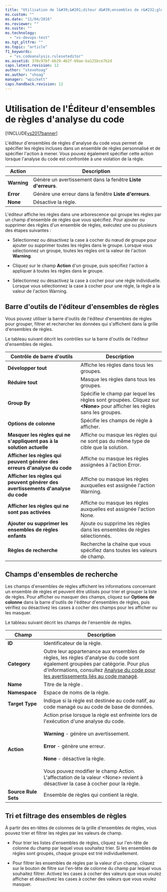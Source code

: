 ```yaml
---
title: "Utilisation de l&#39;&#201;diteur d&#39;ensembles de r&#232;gles d&#39;analyse du code | Microsoft Docs"
ms.custom: ""
ms.date: "11/04/2016"
ms.reviewer: ""
ms.suite: ""
ms.technology: 
  - "vs-devops-test"
ms.tgt_pltfrm: ""
ms.topic: "article"
f1_keywords: 
  - "vs.codeanalysis.ruleseteditor"
ms.assetid: 370c97bf-bb29-4b2f-b9ae-ba125bce7b2d
caps.latest.revision: 12
author: "stevehoag"
ms.author: "shoag"
manager: "wpickett"
caps.handback.revision: 12
---
```

# Utilisation de l&#39;&#201;diteur d&#39;ensembles de r&#232;gles d&#39;analyse du code
[!INCLUDE[vs2017banner](../code-quality/includes/vs2017banner.md)]

L'éditeur d'ensembles de règles d'analyse du code vous permet de spécifier les règles incluses dans un ensemble de règles personnalisé et de spécifier l'action à mener.  Vous pouvez également spécifier cette action lorsque l'analyse du code est confrontée à une violation de la règle.  
  
|Action|Description|  
|------------|-----------------|  
|**Warning**|Génère un avertissement dans la fenêtre **Liste d'erreurs**.|  
|**Error**|Génère une erreur dans la fenêtre **Liste d'erreurs**.|  
|**None**|Désactive la règle.|  
  
 L'éditeur affiche les règles dans une arborescence qui groupe les règles par un champ d'ensemble de règles que vous spécifiez.  Pour ajouter ou supprimer des règles d'un ensemble de règles, exécutez une ou plusieurs des étapes suivantes :  
  
-   Sélectionnez ou désactivez la case à cocher du nœud de groupe pour ajouter ou supprimer toutes les règles dans le groupe.  Lorsque vous sélectionnez un groupe, toutes les règles ont la valeur de l'action **Warning**.  
  
-   Cliquez sur le champ **Action** d'un groupe, puis spécifiez l'action à appliquer à toutes les règles dans le groupe.  
  
-   Sélectionnez ou désactivez la case à cocher pour une règle individuelle.  Lorsque vous sélectionnez la case à cocher pour une règle, la règle a la valeur de l'action Warning.  
  
## Barre d'outils de l'éditeur d'ensembles de règles  
 Vous pouvez utiliser la barre d'outils de l'éditeur d'ensembles de règles pour grouper, filtrer et rechercher les données qui s'affichent dans la grille d'ensembles de règles.  
  
 Le tableau suivant décrit les contrôles sur la barre d'outils de l'éditeur d'ensembles de règles.  
  
|Contrôle de barre d'outils|Description|  
|--------------------------------|-----------------|  
|**Développer tout**|Affiche les règles dans tous les groupes.|  
|**Réduire tout**|Masque les règles dans tous les groupes.|  
|**Group By**|Spécifie le champ par lequel les règles sont groupées.  Cliquez sur **\<None\>** pour afficher les règles sans les groupes.|  
|**Options de colonne**|Spécifie les champs de règle à afficher.|  
|**Masquer les règles qui ne s'appliquent pas à la solution actuelle**|Affiche ou masque les règles qui ne sont pas du même type de cible que la solution.|  
|**Afficher les règles qui peuvent générer des erreurs d'analyse du code**|Affiche ou masque les règles assignées à l'action Error.|  
|**Afficher les règles qui peuvent générer des avertissements d'analyse du code**|Affiche ou masque les règles auxquelles est assignée l'action Warning.|  
|**Afficher les règles qui ne sont pas activées**|Affiche ou masque les règles auxquelles est assignée l'action None.|  
|**Ajouter ou supprimer les ensembles de règles enfants**|Ajoute ou supprime les règles dans les ensembles de règles sélectionnés.|  
|**Règles de recherche**|Recherche la chaîne que vous spécifiez dans toutes les valeurs de champ.|  
  
## Champs d'ensembles de recherche  
 Les champs d'ensembles de règles affichent les informations concernant un ensemble de règles et peuvent être utilisés pour trier et grouper la liste de règles.  Pour afficher ou masquer des champs, cliquez sur **Options de colonne** dans la barre d'outils de l'éditeur d'ensembles de règles, puis vérifiez ou désactivez les cases à cocher des champs pour les afficher ou les masquer.  
  
 Le tableau suivant décrit les champs de l'ensemble de règles.  
  
|Champ|Description|  
|-----------|-----------------|  
|**ID**|Identificateur de la règle.|  
|**Category**|Outre leur appartenance aux ensembles de règles, les règles d'analyse du code sont également groupées par catégorie.  Pour plus d'informations, consultez [Analyse du code pour les avertissements liés au code managé](../code-quality/code-analysis-for-managed-code-warnings.md).|  
|**Name**|Titre de la règle .|  
|**Namespace**|Espace de noms de la règle.|  
|**Target Type**|Indique si la règle est destinée au code natif, au code managé ou au code de base de données.|  
|**Action**|Action prise lorsque la règle est enfreinte lors de l'exécution d'une analyse du code.<br /><br /> **Warning** \- génère un avertissement.<br /><br /> **Error** \- génère une erreur.<br /><br /> **None** \- désactive la règle.<br /><br /> Vous pouvez modifier le champ Action.  L'affectation de la valeur \<None\> revient à désactiver la case à cocher pour la règle.|  
|**Source Rule Sets**|Ensemble de règles qui contient la règle.|  
  
## Tri et filtrage des ensembles de règles  
 À partir des en\-têtes de colonnes de la grille d'ensembles de règles, vous pouvez trier et filtrer les règles par les valeurs de champ.  
  
-   Pour trier les listes d'ensembles de règles, cliquez sur l'en\-tête de colonne du champ par lequel vous souhaitez trier.  Si les ensembles de règles sont groupés, chaque groupe est trié individuellement.  
  
-   Pour filtrer les ensembles de règles par la valeur d'un champ, cliquez sur le bouton de filtre sur l'en\-tête de colonne du champ par lequel vous souhaitez filtrer.  Activez les cases à cocher des valeurs que vous voulez afficher et désactivez les cases à cocher des valeurs que vous voulez masquer.